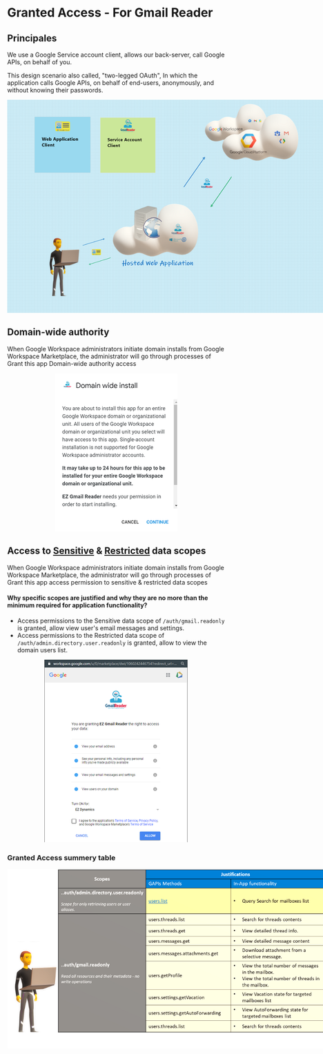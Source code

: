 # Granted Access - For Gmail Reader

## Principales
We use a Google Service account client, allows our back-server, call Google APIs, on behalf of you.

This design scenario also called, "two-legged OAuth", In which the application calls Google APIs, on behalf of end-users, anonymously, and without knowing their passwords.

<p style="text-align:center">
	<a href="../../imgs/S004300.png" target="_blank">
<img src="../../imgs/S004300_s.png" style="max-width:740px" alt="Grant Access scopes" title="Gmail Reader grant access"/></a>
</p>

## Domain-wide authority
When Google Workspace administrators initiate domain installs from Google Workspace Marketplace, the administrator will go through processes of Grant this app Domain-wide authority access

<p style="text-align:center">
	<a href="../../imgs/domain-install-pre-grant-scopes.PNG" target="_blank">
<img src="../../imgs/domain-install-pre-grant-scopes_s.png" style="max-width:360px" alt="Grant Access scopes" title="Gmail Reader grant access"/></a>
</p>


## Access to **[Sensitive](https://support.google.com/cloud/answer/9110914#sensitive-scopes) & [Restricted](https://support.google.com/cloud/answer/9110914#restricted-scopes)** data scopes

When Google Workspace administrators initiate domain installs from Google Workspace Marketplace, the administrator will go through processes of Grant this app access permission to sensitive & restricted data scopes

#### Why specific scopes are justified and why they are no more than the minimum required for application functionality?
+ Access permissions to the Sensitive data scope of `/auth/gmail.readonly` is granted, allow view user's email messages and settings.  
+ Access permissions to the Restricted data scope of `/auth/admin.directory.user.readonly` is granted, allow to view the domain users list.

<p style="text-align:center">
	<a href="../../imgs/domain-install-grant-scopes.PNG" target="_blank">
<img src="../../imgs/domain-install-grant-scopes_s.png" style="max-width:360px" alt="Grant Access scopes" title="Gmail Reader grant access"/></a>
</p>



### Granted Access summery table

<p style="text-align:center">
	<a href="../../imgs/summery-table.png" target="_blank">
<img src="../../imgs/summery-table_s.png" style="max-width:740px" alt="Grant Access scopes" title="grant access summeries"/></a>
</p>
